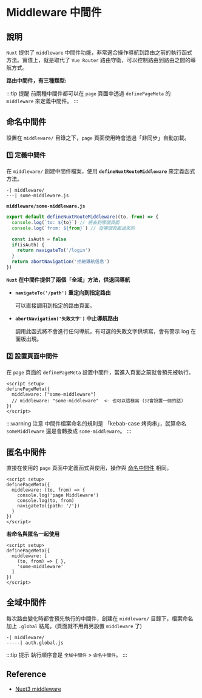 # Middleware 中間件

## 說明
`Nuxt` 提供了 `middleware` 中間件功能，非常適合操作導航到路由之前的執行函式方法。實值上，就是取代了 `Vue Router` 路由守衛，可以控制路由到路由之間的導航方式。

**路由中間件，有三種類型:**

:::tip 提醒
前兩種中間件都可以在 `page` 頁面中透過 `definePageMeta` 的 `middleware` 來定義中間件。
:::

## 命名中間件
設置在 `middleware/` 目錄之下，`page` 頁面使用時會透過「非同步」自動加載。

### 1️⃣ 定義中間件
在 `middleware/` 創建中間件檔案，使用 **`defineNuxtRouteMiddleware`** 來定義函式方法。

```
-| middleware/
---| some-middleware.js
```

**`middleware/some-middleware.js`**

```js {1,7,9}
export default defineNuxtRouteMiddleware((to, from) => {
  console.log(`to: ${to}`) // 將去到哪個頁面
  console.log(`from: ${from}`) // 從哪個頁面過來的

  const isAuth = false
  if(isAuth) {
    return navigateTo('/login')
  }
  return abortNavigation('拒絕導航信息')
})
```

**`Nuxt` 在中間件提供了兩個「全域」方法，供退回導航**

- **`navigateTo('/path')` 重定向到指定路由**

  可以直接調用到指定的路由頁面。

- **`abortNavigation('失敗文字')` 中止導航路由**

  調用此函式將不會進行任何導航，有可選的失敗文字供填寫，會有警示 log 在面板出現。

### 2️⃣ 設置頁面中間件
在 `page` 頁面的 `definePageMeta` 設置中間件，當進入頁面之前就會預先被執行。

```vue
<script setup>
definePageMeta({
  middleware: ["some-middleware"]
  // middleware: "some-middleware"  <- 也可以這樣寫 (只會設置一個的話)
})
</script>
```

:::warning 注意
中間件檔案命名的規則是 「kebab-case 烤肉串」，就算命名 `someMiddleware` 還是會轉換成 `some-middleware`。
:::


## 匿名中間件
直接在使用的 `page` 頁面中定義函式與使用，操作與 [命名中間件](/nuxt3/middleware.html#命名中間件) 相同。

```vue {3-7}
<script setup>
definePageMeta({
  middleware: (to, from) => {
    console.log('page Middleware')
    console.log(to, from)
    navigateTo({path: '/'})
  }
})
</script>
```

**若命名與匿名一起使用**

```vue {3-6}
<script setup>
definePageMeta({
  middleware: [
    (to, from) => { }, 
    'some-middleware'
  ]
})
</script>
```

## 全域中間件
每次路由變化時都會預先執行的中間件，創建在 `middleware/` 目錄下，檔案命名加上 `.global` 結尾。(頁面就不用再另設置 `middleware` 了)

```
-| middleware/
-----| auth.global.js
```

:::tip 提示
執行順序會是 `全域中間件` > `命名中間件`。
:::

## Reference
- [Nuxt3 middleware](https://nuxt.com/docs/guide/directory-structure/middleware)
